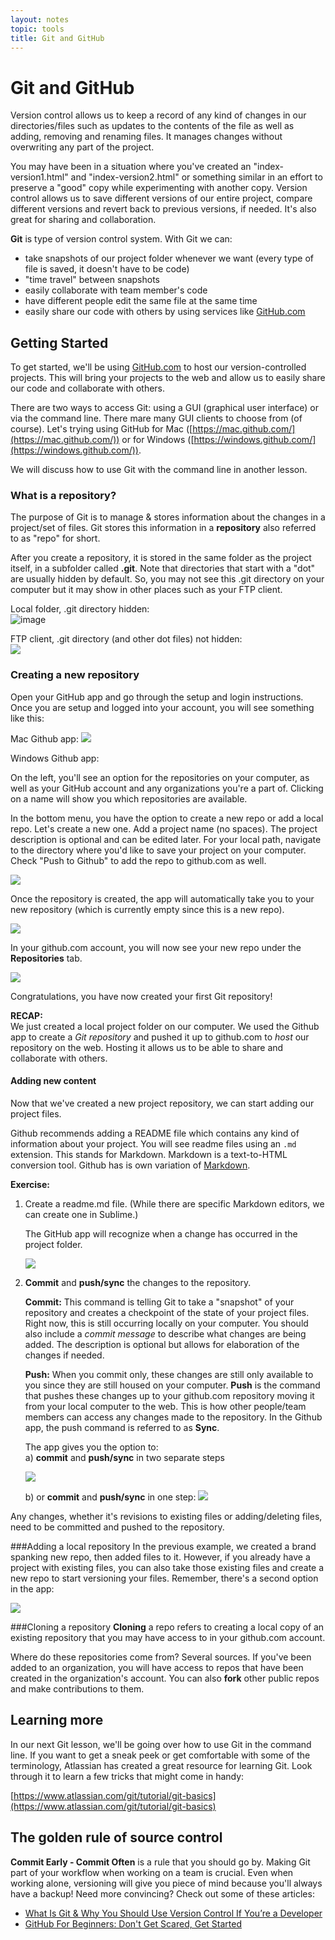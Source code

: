```yaml
---
layout: notes
topic: tools
title: Git and GitHub
---
```


# Git and GitHub

Version control allows us to keep a record of any kind of changes in our directories/files such as updates to the contents of the file as well as adding, removing and renaming files.  It manages changes without overwriting any part of the project.

You may have been in a situation where you've created an "index-version1.html" and "index-version2.html" or something similar in an effort to preserve a "good" copy while experimenting with another copy.  Version control allows us to save different versions of our entire project, compare different versions and revert back to previous versions, if needed.  It's also great for sharing and collaboration.

**Git** is type of version control system. With Git we can:

* take snapshots of our project folder whenever we want (every type of file is saved, it doesn't have to be code)
* "time travel" between snapshots
* easily collaborate with team member's code
* have different people edit the same file at the same time
* easily share our code with others by using services like [GitHub.com](http://github.com)

## Getting Started
To get started, we'll be using [GitHub.com](http://github.com) to host our version-controlled projects. This will bring your projects to the web and allow us to easily share our code and collaborate with others.

There are two ways to access Git: using a GUI (graphical user interface) or via the command line. There mare many GUI clients to choose from (of course). Let's trying using GitHub for Mac ([https://mac.github.com/](https://mac.github.com/)) or for Windows ([https://windows.github.com/](https://windows.github.com/)).

We will discuss how to use Git with the command line in another lesson.

### What is a repository?

The purpose of Git is to manage & stores information about the changes in a project/set of files. Git stores this information in a **repository** also referred to as "repo" for short.

After you create a repository, it is stored in the same folder as the project itself, in a subfolder called **.git**. Note that directories that start with a "dot" are usually hidden by default.  So, you may not see this .git directory on your computer but it may show in other places such as your FTP client.

Local folder, .git directory hidden:  
![image](http://cl.ly/VHsU/folder-git.png)

FTP client, .git directory (and other dot files) not hidden:  
![](http://cl.ly/VI8T/ftp-git.png)


### Creating a new repository

Open your GitHub app and go through the setup and login instructions.  Once you are setup and logged into your account, you will see something like this:

Mac Github app:
![](lesson-images/github-app-logged-in.jpg)

Windows Github app:

On the left, you'll see an option for the repositories on your computer, as well as your GitHub account and any organizations you're a part of. Clicking on a name will show you which repositories are available. 

In the bottom menu, you have the option to create a new repo or add a local repo.  Let's create a new one.  Add a project name (no spaces).  The project description is optional and can be edited later. For your local path, navigate to the directory where you'd like to save your project on your computer.  Check "Push to Github" to add the repo to github.com as well.

![](lesson-images/new-project.png)

Once the repository is created, the app will automatically take you to your new repository (which is currently empty since this is a new repo).

![](lesson-images/app-new-repo.png)

In your github.com account, you will now see your new repo under the **Repositories** tab.

![](lesson-images/github-new-repo.png)

Congratulations, you have now created your first Git repository!

**RECAP:**  
We just created a local project folder on our computer.  We used the Github app to create a *Git repository* and pushed it up to github.com to *host* our repository on the web. Hosting it allows us to be able to share and collaborate with others.

#### Adding new content
Now that we've created a new project repository, we can start adding our project files.

Github recommends adding a README file which contains any kind of information about your project.  You will see readme files using an `.md` extension. This stands for Markdown. Markdown is a text-to-HTML conversion tool. Github has is own variation of [Markdown](https://help.github.com/articles/github-flavored-markdown).

**Exercise:**

1. Create a readme.md file. (While there are specific Markdown editors, we can create one in Sublime.)

	The GitHub app will recognize when a change has occurred in the project folder.

	![](lesson-images/changes.png)

2. **Commit** and **push/sync** the changes to the repository.

	**Commit:** This command is telling Git to take a "snapshot" of your repository and creates a checkpoint of the state of your project files. Right now, this is still occurring locally on your computer. You should also include a *commit message* to describe what changes are being added. The description is optional but allows for elaboration of the changes if needed.
	
	**Push:** When you commit only, these changes are still only available to you since they are still housed on your computer. **Push** is the command that pushes these changes up to your github.com repository moving it from your local computer to the web. This is how other people/team members can access any changes made to the repository.  In the Github app, the push command is referred to as **Sync**. 
	
	The app gives you the option to:  
	a) **commit** and **push/sync** in two separate steps
	
	![](lesson-images/commit-sync-separate.png)
	
	b) or **commit** and **push/sync** in one step:
	![](lesson-images/commit-sync.png)

Any changes, whether it's revisions to existing files or adding/deleting files, need to be committed and pushed to the repository.

###Adding a local repository
In the previous example, we created a brand spanking new repo, then added files to it. However, if you already have a project with existing files, you can also take those existing files and create a new repo to start versioning your files. Remember, there's a second option in the app:

![](lesson-images/github-app-logged-in.jpg)

###Cloning a repository
**Cloning** a repo refers to creating a local copy of an existing repository that you may have access to in your github.com account.  

Where do these repositories come from?  Several sources. If you've been added to an organization, you will have access to repos that have been created in the organization's account.  You can also **fork** other public repos and make contributions to them. 

## Learning more

In our next Git lesson, we'll be going over how to use Git in the command line.  If you want to get a sneak peek or get comfortable with some of the terminology, Atlassian has created a great resource for learning Git. Look through it to learn a few tricks that might come in handy:

[https://www.atlassian.com/git/tutorial/git-basics](https://www.atlassian.com/git/tutorial/git-basics)

## The golden rule of source control

**Commit Early - Commit Often** is a rule that you should go by. Making Git part of your workflow when working on a team is crucial. Even when working alone, versioning will give you piece of mind because you'll always have a backup!  Need more convincing?  Check out some of these articles:

* [What Is Git & Why You Should Use Version Control If You’re a Developer](http://www.makeuseof.com/tag/git-version-control-youre-developer/)
* [GitHub For Beginners: Don't Get Scared, Get Started](http://readwrite.com/2013/09/30/understanding-github-a-journey-for-beginners-part-1#awesm=~oCX648ZyjWDjos)